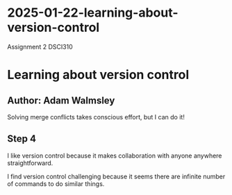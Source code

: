 # 2025-01-22-learning-about-version-control
Assignment 2 DSCI310

# Learning about version control
## Author: Adam Walmsley

Solving merge conflicts takes conscious effort, but I can do it!

## Step 4

I like version control because it makes collaboration with anyone anywhere straightforward.

I find version control challenging because it seems there are infinite number of commands to do similar things.
